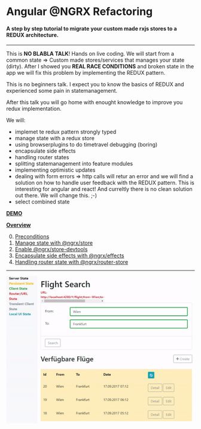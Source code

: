 # Angular @NGRX Refactoring
#### A step by step tutorial to migrate your custom made rxjs stores to a REDUX architecture.

***

This is **NO BLABLA TALK**! Hands on live coding. 
We will start from a common state => Custom made stores/services that manages your state (dirty).
After I showed you **REAL RACE CONDITIONS** and broken state in the app we will fix this problem by implementing the REDUX pattern.

This is no beginners talk. I expect you to know the basics of REDUX and experienced some pain in statemanagement.

After this talk you will go home with enought knowledge to improve you redux implementation.

We will:
- implemet te redux pattern strongly typed
- manage state with a redux store
- using browserplugins to do timetravel debugging (boring)
- encapsulate side effects
- handling router states
- splitting statemanagement into feature modules
- implementing optimistic updates
- dealing with form errors => http calls will retur an error and we will find a solution on how to handle user feedback with the REDUX pattern. This is interesting for angular and react! And curreltly there is no clean solution out there. We will change this. ;-)
- select combined state

**[DEMO](https://biophoton.github.io/angular-ngrx-refactoring)**

**[Overview](https://github.com/BioPhoton/angular-ngrx-refactoring/wiki/Angular-@NGRX-Refactoring---Overview)**  

0. [Preconditions](https://github.com/BioPhoton/angular-ngrx-refactoring/wiki/Preconditions) 
1. [Manage state with @ngrx/store](https://github.com/BioPhoton/angular-ngrx-refactoring/wiki/Manage-state-with-@ngrx-store) 
2. [Enable @ngrx/store-devtools](https://github.com/BioPhoton/angular-ngrx-refactoring/wiki/Enable-@ngrx-store-devtools)
3. [Encapsulate side effects with @ngrx/effects](https://github.com/BioPhoton/angular-ngrx-refactoring/wiki/Encapsulate-side-effects-with-@ngrx-effects)  
4. [Handling router state with @ngrx/router-store](https://github.com/BioPhoton/angular-ngrx-refactoring/wiki/Handling-router-state-with-@ngrx-router-store)  

***
![Angular-NGRX-refactoring](https://raw.githubusercontent.com/BioPhoton/angular-ngrx-refactoring/master/resources/demo-gif.gif)
